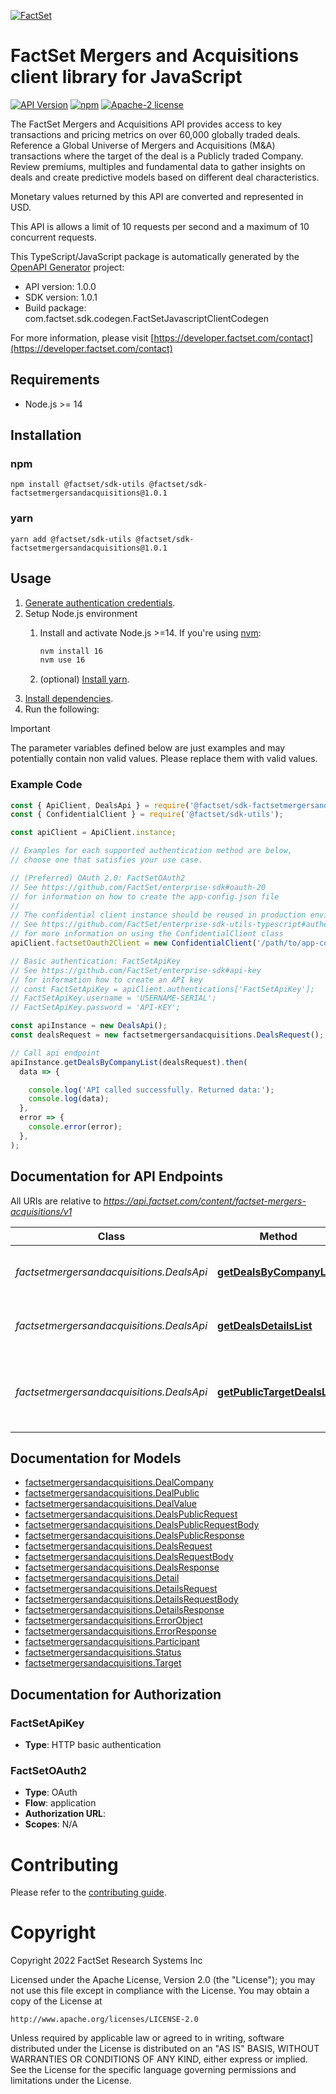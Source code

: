 [![FactSet](https://raw.githubusercontent.com/factset/enterprise-sdk/main/docs/images/factset-logo.svg)](https://www.factset.com)

# FactSet Mergers and Acquisitions client library for JavaScript

[![API Version](https://img.shields.io/badge/api-v1.0.0-blue)](https://developer.factset.com/api-catalog/factset-mergers-acquisitions-api)
[![npm](https://img.shields.io/npm/v/@factset/sdk-factsetmergersandacquisitions)](https://www.npmjs.com/package/@factset/sdk-factsetmergersandacquisitions)
[![Apache-2 license](https://img.shields.io/badge/license-Apache2-brightgreen.svg)](https://www.apache.org/licenses/LICENSE-2.0)

The FactSet Mergers and Acquisitions API provides access to key transactions and pricing metrics on over 60,000 globally traded deals. Reference a Global Universe of Mergers and Acquisitions (M&A) transactions where the target of the deal is a Publicly traded Company. Review premiums, multiples and fundamental data to gather insights on deals and create predictive models based on different deal characteristics.

  Monetary values returned by this API are converted and represented in USD.

  This API is allows a limit of 10 requests per second and a maximum of 10 concurrent requests.


This TypeScript/JavaScript package is automatically generated by the [OpenAPI Generator](https://openapi-generator.tech) project:

- API version: 1.0.0
- SDK version: 1.0.1
- Build package: com.factset.sdk.codegen.FactSetJavascriptClientCodegen

For more information, please visit [https://developer.factset.com/contact](https://developer.factset.com/contact)

## Requirements

* Node.js >= 14

## Installation

### npm

```shell
npm install @factset/sdk-utils @factset/sdk-factsetmergersandacquisitions@1.0.1
```

### yarn

```shell
yarn add @factset/sdk-utils @factset/sdk-factsetmergersandacquisitions@1.0.1
```

## Usage

1. [Generate authentication credentials](../../../../README.md#authentication).
2. Setup Node.js environment
   1. Install and activate Node.js >=14. If you're using [nvm](https://github.com/nvm-sh/nvm):

      ```sh
      nvm install 16
      nvm use 16
      ```

   2. (optional) [Install yarn](https://yarnpkg.com/getting-started/install).
3. [Install dependencies](#installation).
4. Run the following:

> [!IMPORTANT]
> The parameter variables defined below are just examples and may potentially contain non valid values. Please replace them with valid values.

### Example Code


```javascript
const { ApiClient, DealsApi } = require('@factset/sdk-factsetmergersandacquisitions');
const { ConfidentialClient } = require('@factset/sdk-utils');

const apiClient = ApiClient.instance;

// Examples for each supported authentication method are below,
// choose one that satisfies your use case.

// (Preferred) OAuth 2.0: FactSetOAuth2
// See https://github.com/FactSet/enterprise-sdk#oauth-20
// for information on how to create the app-config.json file
//
// The confidential client instance should be reused in production environments.
// See https://github.com/FactSet/enterprise-sdk-utils-typescript#authentication
// for more information on using the ConfidentialClient class
apiClient.factsetOauth2Client = new ConfidentialClient('/path/to/app-config.json');

// Basic authentication: FactSetApiKey
// See https://github.com/FactSet/enterprise-sdk#api-key
// for information how to create an API key
// const FactSetApiKey = apiClient.authentications['FactSetApiKey'];
// FactSetApiKey.username = 'USERNAME-SERIAL';
// FactSetApiKey.password = 'API-KEY';

const apiInstance = new DealsApi();
const dealsRequest = new factsetmergersandacquisitions.DealsRequest(); // DealsRequest | Request object for `Deals`.

// Call api endpoint
apiInstance.getDealsByCompanyList(dealsRequest).then(
  data => {

    console.log('API called successfully. Returned data:');
    console.log(data);
  },
  error => {
    console.error(error);
  },
);

```


## Documentation for API Endpoints

All URIs are relative to *https://api.factset.com/content/factset-mergers-acquisitions/v1*

Class | Method | HTTP request | Description
------------ | ------------- | ------------- | -------------
*factsetmergersandacquisitions.DealsApi* | [**getDealsByCompanyList**](docs/DealsApi.md#getDealsByCompanyList) | **POST** /deals/by-company | Returns details for a list of companies.
*factsetmergersandacquisitions.DealsApi* | [**getDealsDetailsList**](docs/DealsApi.md#getDealsDetailsList) | **POST** /deals/details | Returns details for specified deals.
*factsetmergersandacquisitions.DealsApi* | [**getPublicTargetDealsList**](docs/DealsApi.md#getPublicTargetDealsList) | **POST** /deals/public-targets | Returns a list of deals in which the target is a public company.


## Documentation for Models

 - [factsetmergersandacquisitions.DealCompany](docs/DealCompany.md)
 - [factsetmergersandacquisitions.DealPublic](docs/DealPublic.md)
 - [factsetmergersandacquisitions.DealValue](docs/DealValue.md)
 - [factsetmergersandacquisitions.DealsPublicRequest](docs/DealsPublicRequest.md)
 - [factsetmergersandacquisitions.DealsPublicRequestBody](docs/DealsPublicRequestBody.md)
 - [factsetmergersandacquisitions.DealsPublicResponse](docs/DealsPublicResponse.md)
 - [factsetmergersandacquisitions.DealsRequest](docs/DealsRequest.md)
 - [factsetmergersandacquisitions.DealsRequestBody](docs/DealsRequestBody.md)
 - [factsetmergersandacquisitions.DealsResponse](docs/DealsResponse.md)
 - [factsetmergersandacquisitions.Detail](docs/Detail.md)
 - [factsetmergersandacquisitions.DetailsRequest](docs/DetailsRequest.md)
 - [factsetmergersandacquisitions.DetailsRequestBody](docs/DetailsRequestBody.md)
 - [factsetmergersandacquisitions.DetailsResponse](docs/DetailsResponse.md)
 - [factsetmergersandacquisitions.ErrorObject](docs/ErrorObject.md)
 - [factsetmergersandacquisitions.ErrorResponse](docs/ErrorResponse.md)
 - [factsetmergersandacquisitions.Participant](docs/Participant.md)
 - [factsetmergersandacquisitions.Status](docs/Status.md)
 - [factsetmergersandacquisitions.Target](docs/Target.md)


## Documentation for Authorization



### FactSetApiKey

- **Type**: HTTP basic authentication



### FactSetOAuth2


- **Type**: OAuth
- **Flow**: application
- **Authorization URL**: 
- **Scopes**: N/A


# Contributing

Please refer to the [contributing guide](../../../../CONTRIBUTING.md).

# Copyright

Copyright 2022 FactSet Research Systems Inc

Licensed under the Apache License, Version 2.0 (the "License");
you may not use this file except in compliance with the License.
You may obtain a copy of the License at

    http://www.apache.org/licenses/LICENSE-2.0

Unless required by applicable law or agreed to in writing, software
distributed under the License is distributed on an "AS IS" BASIS,
WITHOUT WARRANTIES OR CONDITIONS OF ANY KIND, either express or implied.
See the License for the specific language governing permissions and
limitations under the License.
